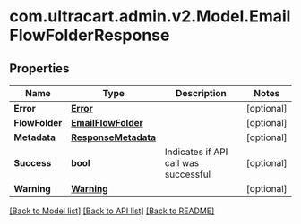 
# com.ultracart.admin.v2.Model.EmailFlowFolderResponse

## Properties

Name | Type | Description | Notes
------------ | ------------- | ------------- | -------------
**Error** | [**Error**](Error.md) |  | [optional] 
**FlowFolder** | [**EmailFlowFolder**](EmailFlowFolder.md) |  | [optional] 
**Metadata** | [**ResponseMetadata**](ResponseMetadata.md) |  | [optional] 
**Success** | **bool** | Indicates if API call was successful | [optional] 
**Warning** | [**Warning**](Warning.md) |  | [optional] 

[[Back to Model list]](../README.md#documentation-for-models)
[[Back to API list]](../README.md#documentation-for-api-endpoints)
[[Back to README]](../README.md)

